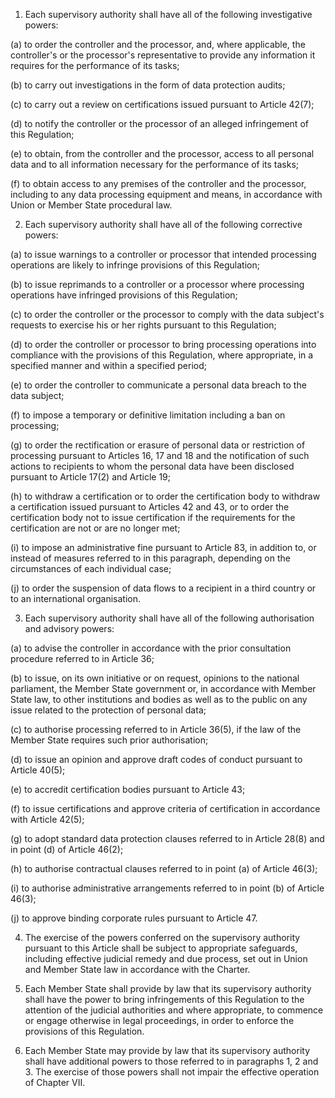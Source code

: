 1. Each supervisory authority shall have all of the following investigative powers:

(a) to order the controller and the processor, and, where applicable, the controller's or the processor's representative to provide any information it requires for the performance of its tasks;

(b) to carry out investigations in the form of data protection audits;

(c) to carry out a review on certifications issued pursuant to Article 42(7);

(d) to notify the controller or the processor of an alleged infringement of this Regulation;

(e) to obtain, from the controller and the processor, access to all personal data and to all information necessary for the performance of its tasks;

(f) to obtain access to any premises of the controller and the processor, including to any data processing equipment and means, in accordance with Union or Member State procedural law.

2. Each supervisory authority shall have all of the following corrective powers:

(a) to issue warnings to a controller or processor that intended processing operations are likely to infringe provisions of this Regulation;

(b) to issue reprimands to a controller or a processor where processing operations have infringed provisions of this Regulation;

(c) to order the controller or the processor to comply with the data subject's requests to exercise his or her rights pursuant to this Regulation;

(d) to order the controller or processor to bring processing operations into compliance with the provisions of this Regulation, where appropriate, in a specified manner and within a specified period;

(e) to order the controller to communicate a personal data breach to the data subject;

(f) to impose a temporary or definitive limitation including a ban on processing;

(g) to order the rectification or erasure of personal data or restriction of processing pursuant to Articles 16, 17 and 18 and the notification of such actions to recipients to whom the personal data have been disclosed pursuant to Article 17(2) and Article 19;

(h) to withdraw a certification or to order the certification body to withdraw a certification issued pursuant to Articles 42 and 43, or to order the certification body not to issue certification if the requirements for the certification are not or are no longer met;

(i) to impose an administrative fine pursuant to Article 83, in addition to, or instead of measures referred to in this paragraph, depending on the circumstances of each individual case;

(j) to order the suspension of data flows to a recipient in a third country or to an international organisation.

3. Each supervisory authority shall have all of the following authorisation and advisory powers:

(a) to advise the controller in accordance with the prior consultation procedure referred to in Article 36;

(b) to issue, on its own initiative or on request, opinions to the national parliament, the Member State government or, in accordance with Member State law, to other institutions and bodies as well as to the public on any issue related to the protection of personal data;

(c) to authorise processing referred to in Article 36(5), if the law of the Member State requires such prior authorisation;

(d) to issue an opinion and approve draft codes of conduct pursuant to Article 40(5);

(e) to accredit certification bodies pursuant to Article 43;

(f) to issue certifications and approve criteria of certification in accordance with Article 42(5);

(g) to adopt standard data protection clauses referred to in Article 28(8) and in point (d) of Article 46(2);

(h) to authorise contractual clauses referred to in point (a) of Article 46(3);

(i) to authorise administrative arrangements referred to in point (b) of Article 46(3);

(j) to approve binding corporate rules pursuant to Article 47.

4. The exercise of the powers conferred on the supervisory authority pursuant to this Article shall be subject to appropriate safeguards, including effective judicial remedy and due process, set out in Union and Member State law in accordance with the Charter.

5. Each Member State shall provide by law that its supervisory authority shall have the power to bring infringements of this Regulation to the attention of the judicial authorities and where appropriate, to commence or engage otherwise in legal proceedings, in order to enforce the provisions of this Regulation.

6. Each Member State may provide by law that its supervisory authority shall have additional powers to those referred to in paragraphs 1, 2 and 3. The exercise of those powers shall not impair the effective operation of Chapter VII.
